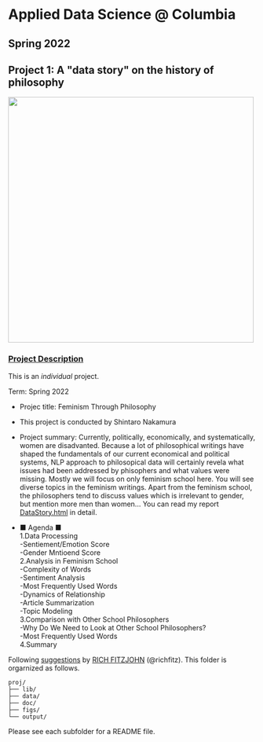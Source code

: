# Applied Data Science @ Columbia
## Spring 2022
## Project 1: A "data story" on the history of philosophy

<img src="figs/100126-the-glass.jpeg" width="500">

### [Project Description](doc/)
This is an *individual* project. 

Term: Spring 2022

+ Projec title: Feminism Through Philosophy
+ This project is conducted by Shintaro Nakamura

+ Project summary: Currently, politically, economically, and systematically, women are disadvanted. Because a lot of philosophical writings have shaped the fundamentals of our current economical and political systems, NLP approach to philosopical data will certainly revela what issues had been addressed by phisophers and what values were missing. Mostly we will focus on only feminism school here. You will see diverse topics in the feminism writings. Apart from the feminism school, the philosophers tend to discuss values which is irrelevant to gender, but mention more men than women... You can read my report [DataStory.html](doc/) in detail.

+ ■ Agenda ■<br>
1.Data Processing<br>
-Sentiement/Emotion Score<br>
-Gender Mntioend Score<br>
2.Analysis in Feminism School<br>
-Complexity of Words<br>
-Sentiment Analysis<br>
-Most Frequently Used Words<br>
-Dynamics of Relationship<br>
-Article Summarization<br>
-Topic Modeling<br>
3.Comparison with Other School Philosophers<br>
-Why Do We Need to Look at Other School Philosophers?<br>
-Most Frequently Used Words<br>
4.Summary


Following [suggestions](http://nicercode.github.io/blog/2013-04-05-projects/) by [RICH FITZJOHN](http://nicercode.github.io/about/#Team) (@richfitz). This folder is orgarnized as follows.

```
proj/
├── lib/
├── data/
├── doc/
├── figs/
└── output/
```

Please see each subfolder for a README file.
